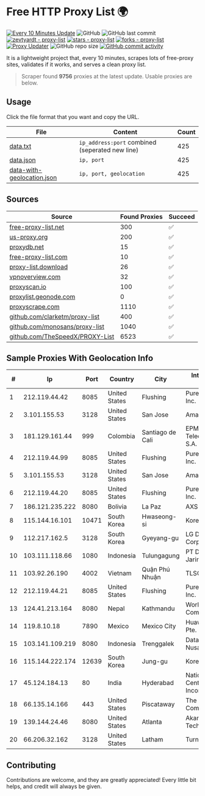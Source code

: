 
# Free HTTP Proxy List 🌍

[![Every 10 Minutes Update](https://github.com/mertguvencli/http-proxy-list/actions/workflows/main.yml/badge.svg?branch=main)](https://github.com/mertguvencli/http-proxy-list/actions/workflows/main.yml)
![GitHub](https://img.shields.io/github/license/mertguvencli/http-proxy-list)
![GitHub last commit](https://img.shields.io/github/last-commit/mertguvencli/http-proxy-list)
[![zevtyardt - proxy-list](https://img.shields.io/static/v1?label=zevtyardt&message=proxy-list&color=blue&logo=github)](https://github.com/zevtyardt/proxy-list "Go to GitHub repo")
[![stars - proxy-list](https://img.shields.io/github/stars/zevtyardt/proxy-list?style=social)](https://github.com/zevtyardt/proxy-list)
[![forks - proxy-list](https://img.shields.io/github/forks/zevtyardt/proxy-list?style=social)](https://github.com/zevtyardt/proxy-list)
[![Proxy Updater](https://github.com/zevtyardt/proxy-list/workflows/Proxy%20Updater/badge.svg)](https://github.com/zevtyardt/proxy-list/actions?query=workflow:"Proxy+Updater")
![GitHub repo size](https://img.shields.io/github/repo-size/zevtyardt/proxy-list)
[![GitHub commit activity](https://img.shields.io/github/commit-activity/m/zevtyardt/proxy-list?logo=commits)](https://github.com/zevtyardt/proxy-list/commits/main)

It is a lightweight project that, every 10 minutes, scrapes lots of free-proxy sites, validates if it works, and serves a clean proxy list.

> Scraper found **9756** proxies at the latest update. Usable proxies are below.

## Usage

Click the file format that you want and copy the URL.

|File|Content|Count|
|----|-------|-----|
|[data.txt](https://raw.githubusercontent.com/mertguvencli/http-proxy-list/main/proxy-list/data.txt)|`ip_address:port` combined (seperated new line)|425|
|[data.json](https://raw.githubusercontent.com/mertguvencli/http-proxy-list/main/proxy-list/data.json)|`ip, port`|425|
|[data-with-geolocation.json](https://raw.githubusercontent.com/mertguvencli/http-proxy-list/main/proxy-list/data-with-geolocation.json)|`ip, port, geolocation`|425|

## Sources

|Source|Found Proxies|Succeed|
|------|-------------|-------|
|[free-proxy-list.net](https://free-proxy-list.net)|300|✅|
|[us-proxy.org](https://www.us-proxy.org)|200|✅|
|[proxydb.net](http://proxydb.net)|15|✅|
|[free-proxy-list.com](https://free-proxy-list.com/?page=&port=&type%5B%5D=http&type%5B%5D=https&up_time=0&search=Search)|10|✅|
|[proxy-list.download](https://www.proxy-list.download/HTTP)|26|✅|
|[vpnoverview.com](https://vpnoverview.com/privacy/anonymous-browsing/free-proxy-servers)|32|✅|
|[proxyscan.io](https://www.proxyscan.io)|100|✅|
|[proxylist.geonode.com](https://proxylist.geonode.com/api/proxy-list?limit=300&page=1&sort_by=lastChecked&sort_type=desc&protocols=http,https)|0|✅|
|[proxyscrape.com](https://api.proxyscrape.com/v2/?request=displayproxies&protocol=http&timeout=10000&country=all&ssl=all&anonymity=all)|1110|✅|
|[github.com/clarketm/proxy-list](https://raw.githubusercontent.com/clarketm/proxy-list/master/proxy-list-raw.txt)|400|✅|
|[github.com/monosans/proxy-list](https://raw.githubusercontent.com/monosans/proxy-list/main/proxies/http.txt)|1040|✅|
|[github.com/TheSpeedX/PROXY-List](https://raw.githubusercontent.com/TheSpeedX/PROXY-List/master/http.txt)|6523|✅|


## Sample Proxies With Geolocation Info

|#|Ip|Port|Country|City|Internet Service Provider|
|-|--|----|-------|----|-------------------------|
|1|212.119.44.42|8085|United States|Flushing|PureVoltage Hosting Inc.|
|2|3.101.155.53|3128|United States|San Jose|Amazon.com, Inc.|
|3|181.129.161.44|999|Colombia|Santiago de Cali|EPM Telecomunicaciones S.A. E.S.P.|
|4|212.119.44.99|8085|United States|Flushing|PureVoltage Hosting Inc.|
|5|3.101.155.53|3128|United States|San Jose|Amazon.com, Inc.|
|6|212.119.44.20|8085|United States|Flushing|PureVoltage Hosting Inc.|
|7|186.121.235.222|8080|Bolivia|La Paz|AXS Bolivia S. A.|
|8|115.144.16.101|10471|South Korea|Hwaseong-si|Korea Telecom|
|9|112.217.162.5|3128|South Korea|Gyeyang-gu|LG DACOM Corporation|
|10|103.111.118.66|1080|Indonesia|Tulungagung|PT Dimensi Jaringan Bersinar|
|11|103.92.26.190|4002|Vietnam|Quận Phú Nhuận|TLSOFT|
|12|212.119.44.21|8085|United States|Flushing|PureVoltage Hosting Inc.|
|13|124.41.213.164|8080|Nepal|Kathmandu|WorldLink Communications|
|14|119.8.10.18|7890|Mexico|Mexico City|Huawei International Pte. LTD|
|15|103.141.109.219|8080|Indonesia|Trenggalek|Data Buana Nusantara|
|16|115.144.222.174|12639|South Korea|Jung-gu|Korea Telecom|
|17|45.124.184.13|80|India|Hyderabad|National Informatics Centre Services Incorporated|
|18|66.135.14.166|443|United States|Piscataway|The Constant Company, LLC|
|19|139.144.24.46|8080|United States|Atlanta|Akamai Technologies, Inc.|
|20|66.206.32.162|3128|United States|Latham|Turnkey Internet Inc.|



## Contributing

Contributions are welcome, and they are greatly appreciated! Every
little bit helps, and credit will always be given.

